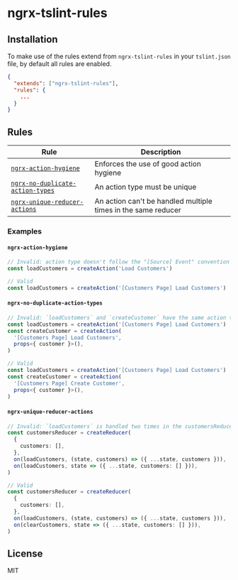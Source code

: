 # ngrx-tslint-rules

## Installation

To make use of the rules extend from `ngrx-tslint-rules` in your `tslint.json` file, by default all rules are enabled.

```json
{
  "extends": ["ngrx-tslint-rules"],
  "rules": {
    ...
  }
}
```

## Rules

| Rule                                                                | Description                                                   |
| ------------------------------------------------------------------- | ------------------------------------------------------------- |
| [`ngrx-action-hygiene`](#ngrx-action-hygiene)                       | Enforces the use of good action hygiene                       |
| [`ngrx-no-duplicate-action-types`](#ngrx-no-duplicate-action-types) | An action type must be unique                                 |
| [`ngrx-unique-reducer-actions`](#ngrx-unique-reducer-actions)       | An action can't be handled multiple times in the same reducer |

### Examples

#### `ngrx-action-hygiene`

```ts
// Invalid: action type doesn't follow the "[Source] Event" convention
const loadCustomers = createAction('Load Customers')

// Valid
const loadCustomers = createAction('[Customers Page] Load Customers')
```

#### `ngrx-no-duplicate-action-types`

```ts
// Invalid: `loadCustomers` and `createCustomer` have the same action type
const loadCustomers = createAction('[Customers Page] Load Customers')
const createCustomer = createAction(
  '[Customers Page] Load Customers',
  props<{ customer }>(),
)

// Valid
const loadCustomers = createAction('[Customers Page] Load Customers')
const createCustomer = createAction(
  '[Customers Page] Create Customer',
  props<{ customer }>(),
)
```

#### `ngrx-unique-reducer-actions`

```ts
// Invalid: `loadCustomers` is handled two times in the customersReducer reducer
const customersReducer = createReducer(
  {
    customers: [],
  },
  on(loadCustomers, (state, customers) => ({ ...state, customers })),
  on(loadCustomers, state => ({ ...state, customers: [] })),
)

// Valid
const customersReducer = createReducer(
  {
    customers: [],
  },
  on(loadCustomers, (state, customers) => ({ ...state, customers })),
  on(clearCustomers, state => ({ ...state, customers: [] })),
)
```

## License

MIT
